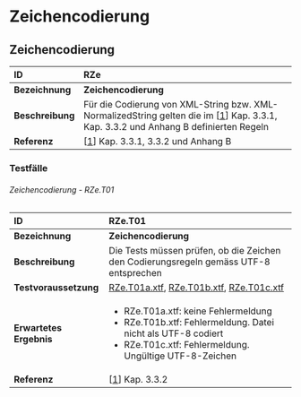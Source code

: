 # Zeichencodierung

## Zeichencodierung
|ID|RZe
|:--|:--
|**Bezeichnung**|**Zeichencodierung**
|**Beschreibung**|Für die Codierung von XML-String bzw. XML-NormalizedString gelten die im [[1]] Kap. 3.3.1, Kap. 3.3.2 und Anhang B definierten Regeln
|**Referenz**|[[1]] Kap. 3.3.1, 3.3.2 und Anhang B

### Testfälle
###### Zeichencodierung - RZe.T01
|ID|RZe.T01
|:--|:--
|**Bezeichnung**|**Zeichencodierung**
|**Beschreibung**|Die Tests müssen prüfen, ob die Zeichen den Codierungsregeln gemäss UTF-8 entsprechen
|**Testvoraussetzung**|[RZe.T01a.xtf](../data/RZe.T01a.xtf), [RZe.T01b.xtf](../data/RZe.T01b.xtf), [RZe.T01c.xtf](../data/RZe.T01c.xtf)
|**Erwartetes Ergebnis**|<ul><li>RZe.T01a.xtf: keine Fehlermeldung</li><li>RZe.T01b.xtf: Fehlermeldung. Datei nicht als UTF-8 codiert </li><li>RZe.T01c.xtf: Fehlermeldung. Ungültige UTF-8-Zeichen</li></ul>
|**Referenz**|[[1]] Kap. 3.3.2

[1]: bib_de-CH.md#1-kogis-interlis-2--referenzhandbuch-13042006
